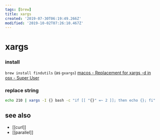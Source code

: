 ```yaml
---
tags: [brew]
title: xargs
created: '2019-07-30T06:19:49.266Z'
modified: '2019-10-02T07:26:10.467Z'
---
```


# xargs


### install
`brew install findutils` (as `gxargs`)
[macos - Replacement for xargs -d in osx - Super User](https://superuser.com/questions/467176/replacement-for-xargs-d-in-osx)

### replace string
```sh
echo 210 | xargs -I {} bash -c "if [[ "{}" =~ 2 ]]; then echo {}; fi"
```

## see also
- [[curl]]
- [[parallel]]
